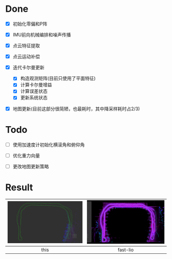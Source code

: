# Done

- [x] 初始化零偏和P阵
- [x] IMU前向机械编排和噪声传播
- [x] 点云特征提取
- [x] 点云运动补偿

- [x] 迭代卡尔曼更新
  - [x] 构造观测矩阵(目前只使用了平面特征)
  - [x] 计算卡尔曼增益
  - [x] 计算误差状态
  - [x] 更新系统状态
- [x] 地图更新(目前这部分很简陋，也最耗时，其中降采样耗时占2/3)

# Todo

- [ ] 使用加速度计初始化横滚角和俯仰角
- [ ] 优化重力向量
- [ ] 更改地图更新策略



# Result

| ![simple-lio](./img/simple-lio.png) | ![fast-lio](./img/fast-lio.png) |
| :---------------------------------: | :-----------------------------: |
|                this                 |            fast-lio             |


